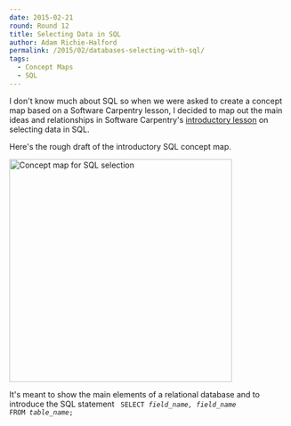 ```yaml
---
date: 2015-02-21
round: Round 12
title: Selecting Data in SQL
author: Adam Richie-Halford
permalink: /2015/02/databases-selecting-with-sql/
tags:
  - Concept Maps
  - SQL
---
```

I don't know much about SQL so when we were asked to create a concept
map based on a Software Carpentry lesson, I decided to map out the
main ideas and relationships in Software Carpentry's [introductory
lesson](https://swcarpentry.github.io/sql-novice-survey/01-select.html)
on selecting data in SQL.

Here's the rough draft of the introductory SQL concept map.

<a href="https://i.imgur.com/rdD4MlJ.jpg">
<img src="https://i.imgur.com/rdD4MlJ.jpg" 
alt="Concept map for SQL selection" 
align="middle" width="400"></a>

It's meant to show the main elements of a relational database and
to introduce the SQL statement
<code>
SELECT <i>field_name, field_name</i> FROM <i>table_name</i>;
</code>
